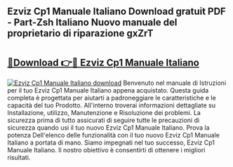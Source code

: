 ## Ezviz Cp1 Manuale Italiano Download gratuit PDF - Part-Zsh Italiano Nuovo manuale del proprietario di riparazione gxZrT

# <h2><a href="http://df94ygb.blite.top/?on=Ezviz+Cp1+Manuale+Italiano">🔗Download 👉🔴 Ezviz Cp1 Manuale Italiano</a></h2>

[![Ezviz Cp1 Manuale Italiano download](https://i.imgur.com/lujVjoI.png)](http://df94ygb.blite.top/?on=Ezviz+Cp1+Manuale+Italiano)
Benvenuto nel manuale di Istruzioni per il tuo Ezviz Cp1 Manuale Italiano appena acquistato. Questa guida completa è progettata per aiutarti a padroneggiare le caratteristiche e le capacità del tuo Prodotto. All'interno troverai informazioni dettagliate su Installazione, utilizzo, Manutenzione e Risoluzione dei problemi. La sicurezza prima di tutto assicurati di seguire tutte le precauzioni di sicurezza quando usi il tuo nuovo Ezviz Cp1 Manuale Italiano. Prova la potenza Dell'elenco delle funzionalità con il tuo nuovo Ezviz Cp1 Manuale Italiano a portata di mano. Siamo impegnati nel tuo successo, Ezviz Cp1 Manuale Italiano. Il nostro obiettivo è consentirti di ottenere i migliori risultati.
